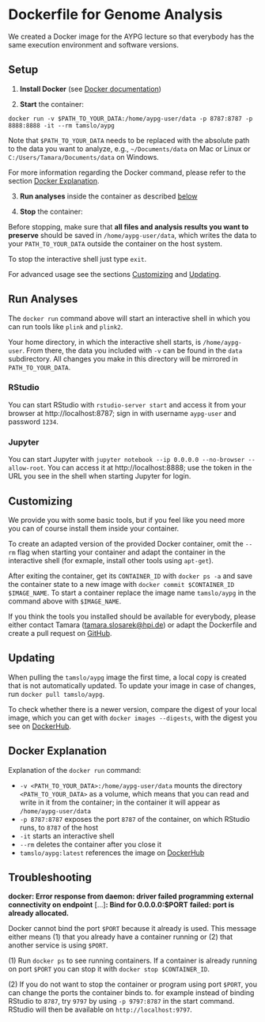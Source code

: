 # Dockerfile for Genome Analysis

We created a Docker image for the AYPG lecture so that everybody has the same execution environment and software versions.

## Setup

1. **Install Docker** (see [Docker documentation](https://docs.docker.com/get-docker/))

2. **Start** the container:
  ```
  docker run -v $PATH_TO_YOUR_DATA:/home/aypg-user/data -p 8787:8787 -p 8888:8888 -it --rm tamslo/aypg
  ```
  Note that `$PATH_TO_YOUR_DATA` needs to be replaced with the absolute path to the data you want to analyze, e.g., `~/Documents/data` on Mac or Linux or `C:/Users/Tamara/Documents/data` on Windows.

  For more information regarding the Docker command, please refer to the section [Docker Explanation](#docker-explanation).

3. **Run analyses** inside the container as described [below](#run-analyzes)

4. **Stop** the container:

  Before stopping, make sure that **all files and analysis results you want to preserve** should be saved in `/home/aypg-user/data`, which writes the data to your `PATH_TO_YOUR_DATA` outside the container on the host system.

  To stop the interactive shell just type `exit`.


For advanced usage see the sections [Customizing](#customizing) and [Updating](#updating).

## Run Analyses

The `docker run` command above will start an interactive shell in which you can run tools like `plink` and `plink2`.

Your home directory, in which the interactive shell starts, is `/home/aypg-user`. From there, the data you included with `-v` can be found in the `data` subdirectory. All changes you make in this directory will be mirrored in `PATH_TO_YOUR_DATA`.

### RStudio

You can start RStudio with `rstudio-server start` and access it from your browser at http://localhost:8787; sign in with username `aypg-user` and password `1234`.

### Jupyter

You can start Jupyter with `jupyter notebook --ip 0.0.0.0 --no-browser --allow-root`. You can access it at http://localhost:8888; use the token in the URL you see in the shell when starting Jupyter for login.

## Customizing

We provide you with some basic tools, but if you feel like you need more you can of course install them inside your container.

To create an adapted version of the provided Docker container, omit the `--rm` flag when starting your container and adapt the container in the interactive shell (for exmaple, install other tools using `apt-get`).

After exiting the container, get its `CONTAINER_ID` with `docker ps -a` and save the container state to a new image with `docker commit $CONTAINER_ID $IMAGE_NAME`.
To start a container replace the image name `tamslo/aypg` in the command above with `$IMAGE_NAME`.

If you think the tools you installed should be available for everybody, please either contact Tamara (tamara.slosarek@hpi.de) or adapt the Dockerfile and create a pull request on [GitHub](https://github.com/tamslo/aypg-docker).

## Updating

When pulling the `tamslo/aypg` image the first time, a local copy is created that is not automatically updated. To update your image in case of changes, run `docker pull tamslo/aypg`.

To check whether there is a newer version, compare the digest of your local image, which you can get with `docker images --digests`, with the digest you see on [DockerHub](https://hub.docker.com/r/tamslo/aypg/tags).

## Docker Explanation

Explanation of the `docker run` command:
* `-v <PATH_TO_YOUR_DATA>:/home/aypg-user/data` mounts the directory `<PATH_TO_YOUR_DATA>` as a volume, which means that you can read and write in it from the container; in the container it will appear as `/home/aypg-user/data`
* `-p 8787:8787` exposes the port `8787` of the container, on which RStudio runs, to `8787` of the host
* `-it` starts an interactive shell
* `--rm` deletes the container after you close it
* `tamslo/aypg:latest` references the image on [DockerHub](https://hub.docker.com/r/tamslo/aypg)

## Troubleshooting

**docker: Error response from daemon: driver failed programming external connectivity on endpoint** [...]**: Bind for 0.0.0.0:$PORT** **failed: port is already allocated.**

Docker cannot bind the port `$PORT` because it already is used. This message either means (1) that you already have a container running or (2) that another service is using `$PORT`.

(1) Run `docker ps` to see running containers. If a container is already running on port `$PORT` you can stop it with `docker stop $CONTAINER_ID`.

(2) If you do not want to stop the container or program using port `$PORT`, you can change the ports the container binds to. for example instead of binding RStudio to `8787`, try `9797` by using `-p 9797:8787` in the start command. RStudio will then be available on `http://localhost:9797`.
